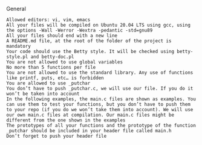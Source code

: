 General

    Allowed editors: vi, vim, emacs
    All your files will be compiled on Ubuntu 20.04 LTS using gcc, using the options -Wall -Werror -Wextra -pedantic -std=gnu89
    All your files should end with a new line
    A README.md file, at the root of the folder of the project is mandatory
    Your code should use the Betty style. It will be checked using betty-style.pl and betty-doc.pl
    You are not allowed to use global variables
    No more than 5 functions per file
    You are not allowed to use the standard library. Any use of functions like printf, puts, etc… is forbidden
    You are allowed to use _putchar
    You don’t have to push _putchar.c, we will use our file. If you do it won’t be taken into account
    In the following examples, the main.c files are shown as examples. You can use them to test your functions, but you don’t have to push them to your repo (if you do we won’t take them into account). We will use our own main.c files at compilation. Our main.c files might be different from the one shown in the examples
    The prototypes of all your functions and the prototype of the function _putchar should be included in your header file called main.h
    Don’t forget to push your header file

